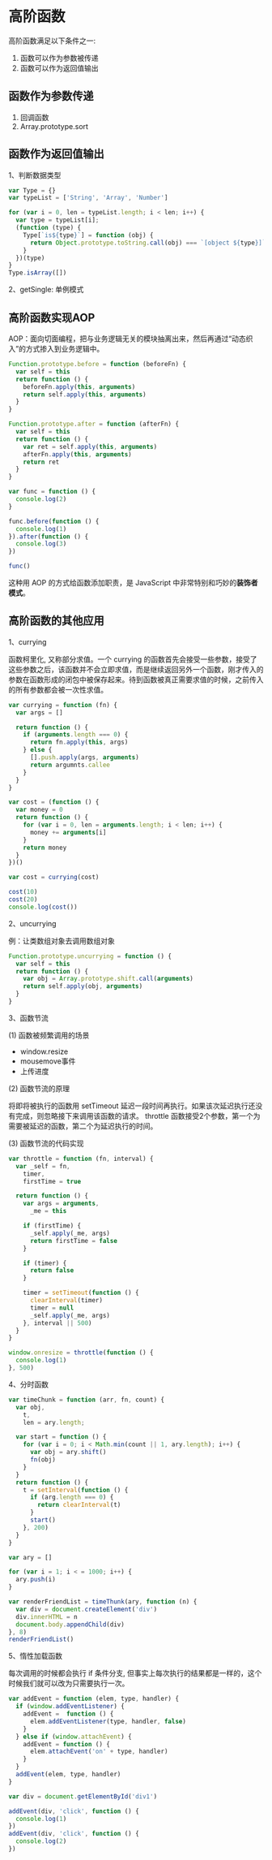 # 高阶函数

高阶函数满足以下条件之一:

1. 函数可以作为参数被传递
2. 函数可以作为返回值输出

## 函数作为参数传递

1. 回调函数
2. Array.prototype.sort

## 函数作为返回值输出

1、判断数据类型

```js
var Type = {}
var typeList = ['String', 'Array', 'Number']

for (var i = 0, len = typeList.length; i < len; i++) {
  var type = typeList[i];
  (function (type) {
    Type[`is${type}`] = function (obj) {
      return Object.prototype.toString.call(obj) === `[object ${type}]`
    }
  })(type)
}
Type.isArray([])
```

2、getSingle: 单例模式

## 高阶函数实现AOP

AOP：面向切面编程，把与业务逻辑无关的模块抽离出来，然后再通过“动态织入”的方式掺入到业务逻辑中。

```js
Function.prototype.before = function (beforeFn) {
  var self = this
  return function () {
    beforeFn.apply(this, arguments)
    return self.apply(this, arguments)
  }
}

Function.prototype.after = function (afterFn) {
  var self = this
  return function () {
    var ret = self.apply(this, arguments)
    afterFn.apply(this, arguments)
    return ret
  }
}

var func = function () {
  console.log(2)
}

func.before(function () {
  console.log(1)
}).after(function () {
  console.log(3)
})

func()
```

这种用 AOP 的方式给函数添加职责，是 JavaScript 中非常特别和巧妙的**装饰者模式**。

## 高阶函数的其他应用

1、currying

函数柯里化, 又称部分求值。一个 currying 的函数首先会接受一些参数，接受了这些参数之后，该函数并不会立即求值，而是继续返回另外一个函数，刚才传入的参数在函数形成的闭包中被保存起来。待到函数被真正需要求值的时候，之前传入的所有参数都会被一次性求值。

```js
var currying = function (fn) {
  var args = []

  return function () {
    if (arguments.length === 0) {
      return fn.apply(this, args)
    } else {
      [].push.apply(args, arguments)
      return argumnts.callee
    }
  }
}

var cost = (function () {
  var money = 0
  return function () {
    for (var i = 0, len = arguments.length; i < len; i++) {
      money += arguments[i]
    }
    return money
  }
})()

var cost = currying(cost)

cost(10)
cost(20)
console.log(cost())
```

2、uncurrying

例：让类数组对象去调用数组对象

```js
Function.prototype.uncurrying = function () {
  var self = this
  return function () {
    var obj = Array.prototype.shift.call(arguments)
    return self.apply(obj, arguments)
  }
}
```

3、函数节流

(1) 函数被频繁调用的场景

* window.resize
* mousemove事件
* 上传进度

(2) 函数节流的原理

将即将被执行的函数用 setTimeout 延迟一段时间再执行。如果该次延迟执行还没有完成，则忽略接下来调用该函数的请求。
throttle 函数接受2个参数，第一个为需要被延迟的函数，第二个为延迟执行的时间。

(3) 函数节流的代码实现

```js
var throttle = function (fn, interval) {
  var _self = fn,
    timer,
    firstTime = true

  return function () {
    var args = arguments,
      _me = this

    if (firstTime) {
      _self.apply(_me, args)
      return firstTime = false
    }

    if (timer) {
      return false
    }

    timer = setTimeout(function () {
      clearInterval(timer)
      timer = null
      _self.apply(_me, args)
    }, interval || 500)
  }
}

window.onresize = throttle(function () {
  console.log(1)
}, 500)
```

4、分时函数

```js
var timeChunk = function (arr, fn, count) {
  var obj,
    t,
    len = ary.length;

  var start = function () {
    for (var i = 0; i < Math.min(count || 1, ary.length); i++) {
      var obj = ary.shift()
      fn(obj)
    }
  }
  return function () {
    t = setInterval(function () {
      if (arg.length === 0) {
        return clearInterval(t)
      }
      start()
    }, 200)
  }
}

var ary = []

for (var i = 1; i < = 1000; i++) {
  ary.push(i)
}

var renderFriendList = timeThunk(ary, function (n) {
  var div = document.createElement('div')
  div.innerHTML = n
  document.body.appendChild(div)
}, 8)
renderFriendList()
```

5、惰性加载函数

每次调用的时候都会执行 if 条件分支, 但事实上每次执行的结果都是一样的，这个时候我们就可以改为只需要执行一次。

```js
var addEvent = function (elem, type, handler) {
  if (window.addEventListener) {
    addEvent =  function () {
      elem.addEventListener(type, handler, false)
    }
  } else if (window.attachEvent) {
    addEvent = function () {
      elem.attachEvent('on' + type, handler)
    }
  }
  addEvent(elem, type, handler)
}

var div = document.getElementById('div1')

addEvent(div, 'click', function () {
  console.log(1)
})
addEvent(div, 'click', function () {
  console.log(2)
})
```
